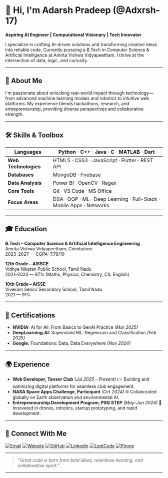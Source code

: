 # 👋 Hi, I'm Adarsh Pradeep (@Adxrsh-17)
**Aspiring AI Engineer | Computational Visionary | Tech Innovator**

I specialize in crafting AI-driven solutions and transforming creative ideas into reliable code. Currently pursuing a B.Tech in Computer Science & Artificial Intelligence at Amrita Vishwa Vidyapeetham, I thrive at the intersection of data, logic, and curiosity.

---

## 🌟 About Me
I'm passionate about unlocking real-world impact through technology—from advanced machine learning models and robotics to intuitive web platforms. My experience blends hackathons, research, and entrepreneurship, providing diverse perspectives and collaborative strength.

---

## 🛠️ Skills & Toolbox

| **Languages**       | Python · C++ · Java · C · MATLAB · Dart                        |
|---------------------|---------------------------------------------------------------|
| **Web Technologies**| HTML5 · CSS3 · JavaScript · Flutter · REST API                |
| **Databases**       | MongoDB · Firebase                                            |
| **Data Analysis**   | Power BI · OpenCV · Regex                                     |
| **Core Tools**      | Git · VS Code · MS Office                                     |
| **Focus Areas**     | DSA · OOP · ML · Deep Learning · Full-Stack · Mobile Apps · Networks |

---

## 🎓 Education

**B.Tech – Computer Science & Artificial Intelligence Engineering**  
Amrita Vishwa Vidyapeetham, Coimbatore  
2023–2027 — CGPA: 7.79/10

**12th Grade – AISSCE**  
Vidhya Niketan Public School, Tamil Nadu  
2021–2023 — 87% (Maths, Physics, Chemistry, CS, English)

**10th Grade – AISSE**  
Vivekam Senior Secondary School, Tamil Nadu  
2021 — 91%

---

## 🏅 Certifications

- **NVIDIA:** AI for All: From Basics to GenAI Practice *(Mar 2025)*
- **DeepLearning.AI:** Supervised ML: Regression and Classification *(Feb 2025)*
- **Google:** Foundations: Data, Data Everywhere *(Nov 2024)*

---

## 🌍 Experience

- **Web Developer, Tensor Club** *(Jul 2025 – Present)*
  👉 Building and optimizing digital platforms for seamless club engagement.
- **NASA Space Apps Challenge, Participant** *(Oct 2024)*
  🌐 Collaborated globally on Earth observation and environmental AI.
- **Entrepreneurship Development Program, PSG STEP** *(May–Jun 2024)*
  🚁 Innovated in drones, robotics, startup prototyping, and rapid development.

---

## 🔗 Connect With Me

[![Email](https://img.shields.io/badge/Email-ads.vibgyor.17@gmail.com-blue?logo=gmail&logoColor=white)](mailto:ads.vibgyor.17@gmail.com)
[![Website](https://img.shields.io/badge/Website-Visit-blue?logo=vercel)](https://adarsh-pradeep.vercel.app/)
[![GitHub](https://img.shields.io/badge/GitHub-Adxrsh--17-black?logo=github)](https://github.com/Adxrsh-17)
[![LinkedIn](https://img.shields.io/badge/LinkedIn-Adarsh%20Pradeep-blue?logo=linkedin)](https://www.linkedin.com/in/adarshpradeep17/)
[![LeetCode](https://img.shields.io/badge/LeetCode-adarsh_coding_17-orange?logo=leetcode)](https://leetcode.com/u/adarsh_coding_17/)
[![Phone](https://img.shields.io/badge/Phone-%2B91--8807227858-green?logo=whatsapp)](tel:+918807227858)

---

> *“Great code is born from bold ideas, relentless learning, and collaborative spirit.”*

---
